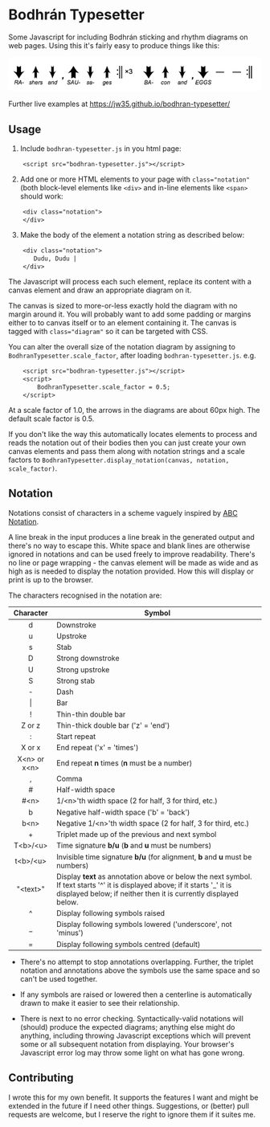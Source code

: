 # Bodhrán Typesetter

Some Javascript for including Bodhrán sticking and rhythm diagrams on web
pages. Using this it's fairly easy to produce things like this:

![example pattern](docs/example.png)

Further live examples at https://jw35.github.io/bodhran-typesetter/

## Usage

1. Include `bodhran-typesetter.js` in you html page:

```
    <script src="bodhran-typesetter.js"></script>
```

2. Add one or more HTML elements to your page with
   `class="notation"` (both block-level elements like `<div>`
   	and in-line elements like `<span>` should work:

```
    <div class="notation">
    </div>
```

3. Make the body of the element a notation string as described below:

```
    <div class="notation">
       Dudu, Dudu |
    </div>
```

The Javascript will process each such element, replace its content with
a canvas element and draw an appropriate diagram on it.

The canvas is sized to more-or-less exactly hold the diagram with no margin
around it. You will probably want to add some padding or margins either to to canvas itself or
to an element containing it. The canvas is tagged with `class="diagram"` so
it can be targeted with CSS.

You can alter the overall size of the notation diagram by assigning to
`BodhranTypesetter.scale_factor`, after loading `bodhran-typesetter.js`. e.g.

```
    <script src="bodhran-typesetter.js"></script>
    <script>
        BodhranTypesetter.scale_factor = 0.5;
    </script>
```

At a scale factor of 1.0, the arrows in the diagrams are about 60px high.
The default scale factor is 0.5.

If you don't like the way this automatically locates elements to process
and reads the notation out of their bodies then you can just create your own canvas
elements and pass them along with notation
strings and a scale factors to `BodhranTypesetter.display_notation(canvas, notation, scale_factor)`.

## Notation

Notations consist of characters in a scheme vaguely
inspired by [ABC Notation](http://abcnotation.com/).

A line break in the input produces a line break in the generated output and
there's no way to escape this. White space and blank lines are otherwise
ignored in notations and can be used freely to improve readability. There's no
line or page wrapping - the canvas element will be made as wide and as high as
is needed to display the notation provided. How this will display or print is
up to the browser.

The characters recognised in the notation are:

Character | Symbol
:-------: | ------
d | Downstroke
u | Upstroke
s | Stab
D | Strong downstroke
U | Strong upstroke
S | Strong stab
\- | Dash
\| | Bar
! | Thin-thin double bar
Z or z | Thin-thick double bar ('z' = 'end')
: | Start repeat
X or x | End repeat ('x' = 'times')
X\<n\> or x\<n\> | End repeat **n** times (**n** must be a number)
, | Comma
\# | Half-width space
\#\<n\> | 1/\<n\>'th width space (2 for half, 3 for third, etc.)
b | Negative half-width space ('b' = 'back')
b\<n\> | Negative 1/\<n\>'th width space (2 for half, 3 for third, etc.)
\+ | Triplet made up of the previous and next symbol
T\<b\>/\<u\> | Time signature **b/u** (**b** and **u** must be numbers)
t\<b\>/\<u\> | Invisible time signature **b/u** (for alignment, **b** and **u** must be numbers)
"\<text\>" | Display **text** as annotation above or below the next symbol. If text starts '^' it is displayed above; if it starts '_' it is displayed below; if neither then it is currently displayed below.
^ | Display following symbols raised
_ | Display following symbols lowered ('underscore', not 'minus')
= | Display following symbols centred (default)

* There's no attempt to stop annotations overlapping. Further, the triplet notation and
annotations above the symbols use the same space and so can't be used together.

* If any symbols are raised or lowered then a centerline is automatically drawn
to make it easier to see their relationship.

* There is next to no error checking. Syntactically-valid notations will
(should) produce the expected diagrams; anything else might do anything,
including throwing Javascript exceptions which will prevent some or all
subsequent notation from displaying. Your browser's Javascript error log may throw
some light on what has gone wrong.

## Contributing

I wrote this for my own benefit. It supports the features I want and might be
extended in the future if I need other things. Suggestions, or (better) pull requests
are welcome, but I reserve the right to ignore them if it suites me.
